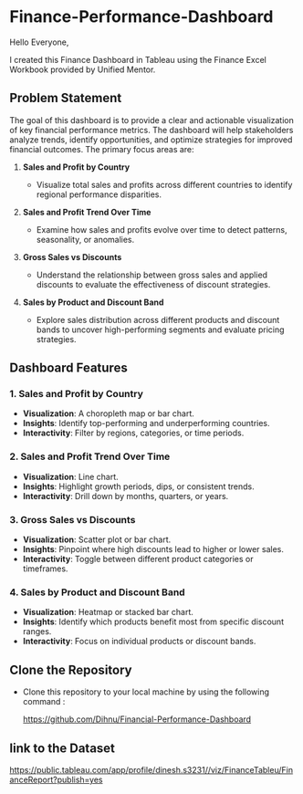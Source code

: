# Finance-Performance-Dashboard
Hello Everyone,

I created this Finance Dashboard in Tableau using the Finance Excel Workbook provided by Unified Mentor.


## Problem Statement
The goal of this dashboard is to provide a clear and actionable visualization of key financial performance metrics. The dashboard will help stakeholders analyze trends, identify opportunities, and optimize strategies for improved financial outcomes. The primary focus areas are:

1. **Sales and Profit by Country**
   - Visualize total sales and profits across different countries to identify regional performance disparities.

2. **Sales and Profit Trend Over Time**
   - Examine how sales and profits evolve over time to detect patterns, seasonality, or anomalies.

3. **Gross Sales vs Discounts**
   - Understand the relationship between gross sales and applied discounts to evaluate the effectiveness of discount strategies.

4. **Sales by Product and Discount Band**
   - Explore sales distribution across different products and discount bands to uncover high-performing segments and evaluate pricing strategies.

## Dashboard Features

### 1. Sales and Profit by Country
   - **Visualization**: A choropleth map or bar chart.
   - **Insights**: Identify top-performing and underperforming countries.
   - **Interactivity**: Filter by regions, categories, or time periods.

### 2. Sales and Profit Trend Over Time
   - **Visualization**: Line chart.
   - **Insights**: Highlight growth periods, dips, or consistent trends.
   - **Interactivity**: Drill down by months, quarters, or years.

### 3. Gross Sales vs Discounts
   - **Visualization**: Scatter plot or bar chart.
   - **Insights**: Pinpoint where high discounts lead to higher or lower sales.
   - **Interactivity**: Toggle between different product categories or timeframes.

### 4. Sales by Product and Discount Band
   - **Visualization**: Heatmap or stacked bar chart.
   - **Insights**: Identify which products benefit most from specific discount ranges.
   - **Interactivity**: Focus on individual products or discount bands.

## Clone the Repository
- Clone this repository to your local machine by using the following command :

   https://github.com/Dihnu/Financial-Performance-Dashboard

## link to the Dataset

https://public.tableau.com/app/profile/dinesh.s3231//viz/FinanceTableu/FinanceReport?publish=yes


